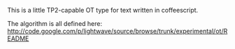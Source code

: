 This is a little TP2-capable OT type for text written in coffeescript.

The algorithm is all defined here:
http://code.google.com/p/lightwave/source/browse/trunk/experimental/ot/README

